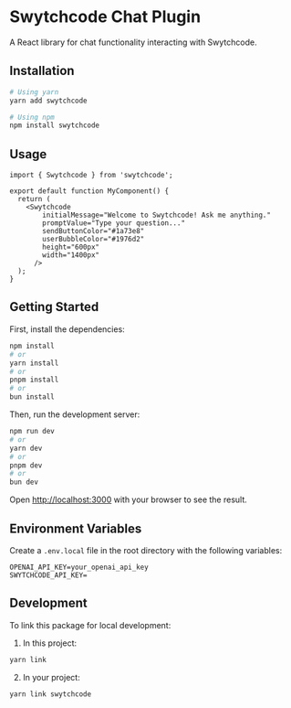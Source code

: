 # Swytchcode Chat Plugin

A React library for chat functionality interacting with Swytchcode. 

## Installation

```bash
# Using yarn
yarn add swytchcode

# Using npm
npm install swytchcode
```

## Usage

```tsx
import { Swytchcode } from 'swytchcode';

export default function MyComponent() {
  return (
    <Swytchcode
        initialMessage="Welcome to Swytchcode! Ask me anything."
        promptValue="Type your question..."
        sendButtonColor="#1a73e8"
        userBubbleColor="#1976d2"
        height="600px"
        width="1400px"
      />
  );
}
```



## Getting Started

First, install the dependencies:

```bash
npm install
# or
yarn install
# or
pnpm install
# or
bun install
```

Then, run the development server:

```bash
npm run dev
# or
yarn dev
# or
pnpm dev
# or
bun dev
```

Open [http://localhost:3000](http://localhost:3000) with your browser to see the result.

## Environment Variables

Create a `.env.local` file in the root directory with the following variables:

```
OPENAI_API_KEY=your_openai_api_key
SWYTCHCODE_API_KEY=
```


## Development

To link this package for local development:

1. In this project:
```bash
yarn link
```

2. In your project:
```bash
yarn link swytchcode
```
